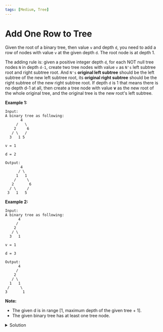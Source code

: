```yaml
---
tags: [Medium, Tree]
---
```


# Add One Row to Tree

Given the root of a binary tree, then value `v` and depth `d`, you need to add a row of nodes with value `v` at the given depth `d`. The root node is at depth 1.

The adding rule is: given a positive integer depth `d`, for each NOT null tree nodes `N` in depth `d-1`, create two tree nodes with value `v` as `N's` left subtree root and right subtree root. And `N's` **original left subtree** should be the left subtree of the new left subtree root, its **original right subtree** should be the right subtree of the new right subtree root. If depth `d` is 1 that means there is no depth d-1 at all, then create a tree node with value **v** as the new root of the whole original tree, and the original tree is the new root's left subtree.

**Example 1:**

```
Input:
A binary tree as following:
       4
     /   \
    2     6
   / \   /
  3   1 5

v = 1

d = 2

Output:
       4
      / \
     1   1
    /     \
   2       6
  / \     /
 3   1   5

```

**Example 2:**

```
Input:
A binary tree as following:
      4
     /
    2
   / \
  3   1

v = 1

d = 3

Output:
      4
     /
    2
   / \
  1   1
 /     \
3       1
```

**Note:**

-   The given d is in range [1, maximum depth of the given tree + 1].
-   The given binary tree has at least one tree node.

<details>
<summary>Solution</summary>

```javascript
/**
 * Definition for a binary tree node.
 * function TreeNode(val) {
 *     this.val = val;
 *     this.left = this.right = null;
 * }
 */
/**
 * @param {TreeNode} root
 * @param {number} v
 * @param {number} d
 * @return {TreeNode}
 */
var addOneRow = function (root, v, d) {
	var head = new TreeNode(0);
	head.left = root;
	helper(head, v, d, 1);
	return head.left;
};

var helper = function (root, v, d, depth) {
	if (!root) return;
	if (depth === d) {
		insert(root, v, 'left');
		insert(root, v, 'right');
	} else {
		helper(root.left, v, d, depth + 1);
		helper(root.right, v, d, depth + 1);
	}
};

var insert = function (root, val, type) {
	var node = new TreeNode(val);
	node[type] = root[type];
	root[type] = node;
};
```

**Complexity:**

-   Time complexity: O(n).
-   Space complexity: O(1).

</details>
